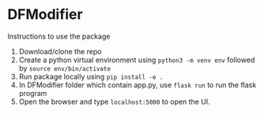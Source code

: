 # DFModifier

Instructions to use the package
1) Download/clone the repo
2) Create a python virtual environment using `python3 -m venv env` followed by `source env/bin/activate`
3) Run package locally using `pip install -e .`
4) In DFModifier folder which contain app.py, use `flask run` to run the flask program
5) Open the browser and type `localhost:5000` to open the UI. 
